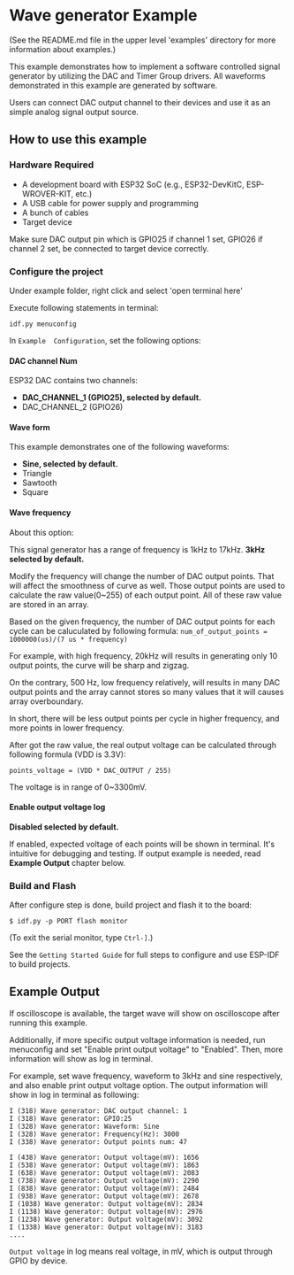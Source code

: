 # Wave generator Example

(See the README.md file in the upper level 'examples' directory for more information about examples.)

This example demonstrates how to implement a software controlled signal generator by utilizing the DAC and Timer Group drivers. All waveforms demonstrated in this example are generated by software.

Users can connect DAC output channel to their devices and use it as an simple analog signal output source.

## How to use this example

### Hardware Required

* A development board with ESP32 SoC (e.g., ESP32-DevKitC, ESP-WROVER-KIT, etc.)
* A USB cable for power supply and programming
* A bunch of cables
* Target device

Make sure DAC output pin which is GPIO25 if channel 1 set, GPIO26 if channel 2 set, be connected to target device correctly.

### Configure the project
Under example folder, right click and select 'open terminal here'

Execute following statements in terminal:

```
idf.py menuconfig
```

In `Example  Configuration`, set the following options:

#### DAC channel Num

ESP32 DAC contains two channels:
 * **DAC_CHANNEL_1 (GPIO25), selected by default.**
 * DAC_CHANNEL_2 (GPIO26)

#### Wave form

This example demonstrates one of the following waveforms:
* **Sine, selected by default.**
* Triangle
* Sawtooth
* Square

#### Wave frequency

About this option:

This signal generator has a range of frequency is 1kHz to 17kHz. **3kHz selected by default.**

Modify the frequency will change the number of DAC output points. That will affect the smoothness of curve as well. Those output points are used to calculate the raw value(0~255) of each output point. All of these raw value are stored in an array.

Based on the given frequency, the number of DAC output points for each cycle can be caluculated by following formula:
```num_of_output_points = 1000000(us)/(7 us * frequency)```

For example, with high frequency, 20kHz will results in generating only 10 output points, the curve will be sharp and zigzag.

On the contrary, 500 Hz, low frequency relatively, will results in many DAC output points and the array cannot stores so many values that it will causes array overboundary.

In short, there will be less output points per cycle in higher frequency, and more points in lower frequency.

After got the raw value, the real output voltage can be calculated through following formula (VDD is 3.3V):

```points_voltage = (VDD * DAC_OUTPUT / 255)```

The voltage is in range of 0~3300mV.

#### Enable output voltage log

**Disabled selected by default.**

If enabled, expected voltage of each points will be shown in terminal. It's intuitive for debugging and testing. If output example is needed, read **Example Output** chapter below.

### Build and Flash
After configure step is done, build project and flash it to the board:

```
$ idf.py -p PORT flash monitor
```

(To exit the serial monitor, type ``Ctrl-]``.)

See the `Getting Started Guide` for full steps to configure and use ESP-IDF to build projects.

## Example Output
If oscilloscope is available, the target wave will show on oscilloscope after running this example.

Additionally, if more specific output voltage information is needed, run menuconfig and set "Enable print output voltage" to "Enabled". Then, more information will show as log in terminal.

For example, set wave frequency, waveform to 3kHz and sine respectively, and also enable print output voltage option. The output information will show in log in terminal as following:

```
I (318) Wave generator: DAC output channel: 1
I (318) Wave generator: GPIO:25
I (328) Wave generator: Waveform: Sine
I (328) Wave generator: Frequency(Hz): 3000
I (338) Wave generator: Output points num: 47

I (438) Wave generator: Output voltage(mV): 1656
I (538) Wave generator: Output voltage(mV): 1863
I (638) Wave generator: Output voltage(mV): 2083
I (738) Wave generator: Output voltage(mV): 2290
I (838) Wave generator: Output voltage(mV): 2484
I (938) Wave generator: Output voltage(mV): 2678
I (1038) Wave generator: Output voltage(mV): 2834
I (1138) Wave generator: Output voltage(mV): 2976
I (1238) Wave generator: Output voltage(mV): 3092
I (1338) Wave generator: Output voltage(mV): 3183
....

```
`Output voltage` in log means real voltage, in mV, which is output through GPIO by device.